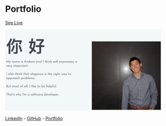# Portfolio

<a href="https://andrewlidong.github.io">See Live</a>

<img src="img/portfolio/portfolio.png" />

<a href='https://www.linkedin.com/in/andrew-dong/'>LinkedIn</a> - <a href='https://github.com/andrewlidong'>GitHub</a> - <a href='https://andrewlidong.github.io/'>Portfolio</a>
